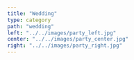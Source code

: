 ```yaml
---
title: "Wedding"
type: category
path: "wedding"
left: "../../images/party_left.jpg"
center: "../../images/party_center.jpg"
right: "../../images/party_right.jpg"
---
```

